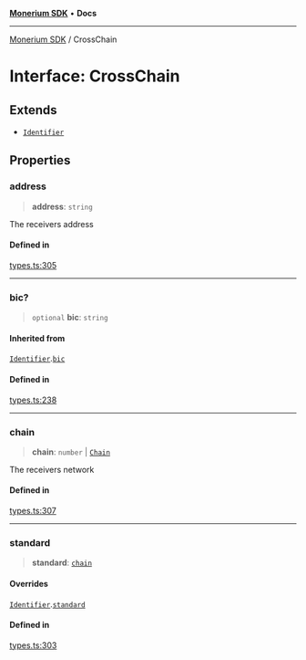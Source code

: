 [**Monerium SDK**](../README.md) • **Docs**

***

[Monerium SDK](../README.md) / CrossChain

# Interface: CrossChain

## Extends

- [`Identifier`](Identifier.md)

## Properties

### address

> **address**: `string`

The receivers address

#### Defined in

[types.ts:305](https://github.com/monerium/js-monorepo/blob/main/packages/sdk/src/types.ts#L305)

***

### bic?

> `optional` **bic**: `string`

#### Inherited from

[`Identifier`](Identifier.md).[`bic`](Identifier.md#bic)

#### Defined in

[types.ts:238](https://github.com/monerium/js-monorepo/blob/main/packages/sdk/src/types.ts#L238)

***

### chain

> **chain**: `number` \| [`Chain`](../type-aliases/Chain.md)

The receivers network

#### Defined in

[types.ts:307](https://github.com/monerium/js-monorepo/blob/main/packages/sdk/src/types.ts#L307)

***

### standard

> **standard**: [`chain`](../enumerations/PaymentStandard.md#chain)

#### Overrides

[`Identifier`](Identifier.md).[`standard`](Identifier.md#standard)

#### Defined in

[types.ts:303](https://github.com/monerium/js-monorepo/blob/main/packages/sdk/src/types.ts#L303)
